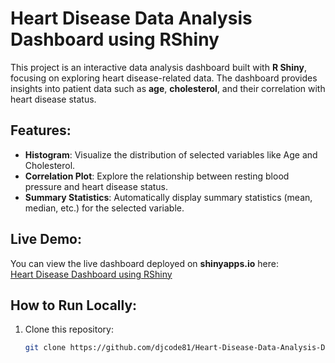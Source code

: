 # Heart Disease Data Analysis Dashboard using RShiny

This project is an interactive data analysis dashboard built with **R Shiny**, focusing on exploring heart disease-related data. The dashboard provides insights into patient data such as **age**, **cholesterol**, and their correlation with heart disease status.

## Features:
- **Histogram**: Visualize the distribution of selected variables like Age and Cholesterol.
- **Correlation Plot**: Explore the relationship between resting blood pressure and heart disease status.
- **Summary Statistics**: Automatically display summary statistics (mean, median, etc.) for the selected variable.

## Live Demo:
You can view the live dashboard deployed on **shinyapps.io** here:  
[Heart Disease Dashboard using RShiny](https://djcode.shinyapps.io/rshiny_/)

## How to Run Locally:
1. Clone this repository:
   ```bash
   git clone https://github.com/djcode81/Heart-Disease-Data-Analysis-Dashboard-With-R-Shiny
